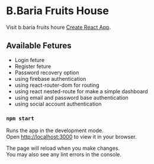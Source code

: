 # B.Baria Fruits House

Visit b.baria fruits houre  [Create React App](https://warehouse-c7200.web.app/).

## Available Fetures

* Login feture
* Register feture
* Password recovery option
* using firebase authentication 
* using react-router-dom for routing
* using react nested-route for make a simple dashboard
* using email and password base authentication
* using social account authentication

### `npm start`

Runs the app in the development mode.\
Open [http://localhost:3000](http://localhost:3000) to view it in your browser.

The page will reload when you make changes.\
You may also see any lint errors in the console.
